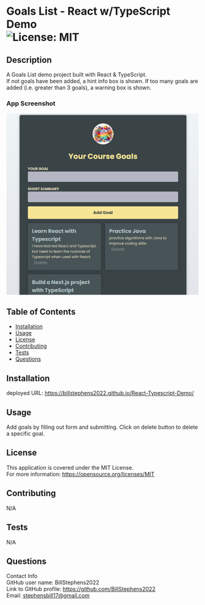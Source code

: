 # Goals List - React w/TypeScript Demo<br>![License: MIT](https://img.shields.io/badge/License-MIT-yellow.svg)

  ## Description

  A Goals List demo project built with React & TypeScript.  
  If not goals have been added, a hint info box is shown.
  If too many goals are added (i.e. greater than 3 goals), a warning box is shown.

  ### App Screenshot
  ![app screenshot](screenshot.png)
  
  ## Table of Contents
  
  - [Installation](#installation)
  - [Usage](#usage)
  - [License](#license)
  - [Contributing](#contributing)
  - [Tests](#tests)
  - [Questions](#questions)
  
  ## Installation
  
  deployed URL:  https://billstephens2022.github.io/React-Typescript-Demo/
  
  ## Usage
  
  Add goals by filling out form and submitting.  Click on delete button to delete a specific goal.

  ## License
This application is covered under the MIT License.
<br>For more information: https://opensource.org/licenses/MIT
  
  ## Contributing
  N/A
  
  ## Tests
  N/A

  ## Questions
  Contact Info<br>
  GitHub user name: BillStephens2022<br>
  Link to GitHub profile: https://github.com/BillStephens2022<br>
  Email: stephensbill17@gmail.com
